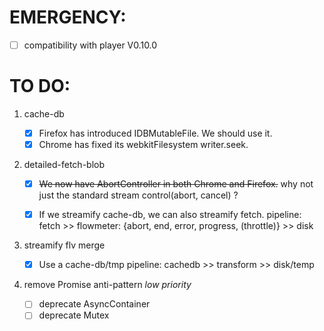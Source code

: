 # EMERGENCY:

- [ ] compatibility with player V0.10.0 

# TO DO:

1. cache-db

   - [x] Firefox has introduced IDBMutableFile. We should use it.
   - [x] Chrome has fixed its webkitFilesystem writer.seek. 

2. detailed-fetch-blob

   - [x] ~~We now have AbortController in both Chrome and Firefox.~~
     why not just the standard stream control(abort, cancel) ? 

   - [x] If we streamify cache-db, we can also streamify fetch.
     pipeline: fetch >> flowmeter: {abort, end, error, progress, (throttle)} >>  disk

3. streamify flv merge

   - [x] Use a cache-db/tmp
     pipeline: cachedb >> transform >> disk/temp

4. remove Promise anti-pattern
   *low priority*

   - [ ] deprecate AsyncContainer
   - [ ] deprecate Mutex
